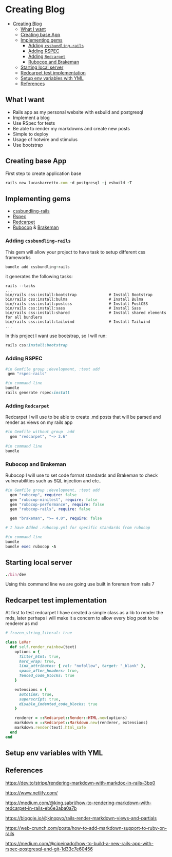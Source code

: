 # Creating Blog

- [Creating Blog](#creating-blog)
  - [What I want](#what-i-want)
  - [Creating base App](#creating-base-app)
  - [Implementing gems](#implementing-gems)
    - [Adding `cssbundling-rails`](#adding-cssbundling-rails)
    - [Adding RSPEC](#adding-rspec)
    - [Adding `Redcarpet`](#adding-redcarpet)
    - [Rubocop and Brakeman](#rubocop-and-brakeman)
  - [Starting local server](#starting-local-server)
  - [Redcarpet test implementation](#redcarpet-test-implementation)
  - [Setup env variables with YML](#setup-env-variables-with-yml)
  - [References](#references)

## What I want

- Rails app as my personal website with esbuild and postgresql
- Implement a blog
- Use RSpec for tests
- Be able to render my markdowns and create new posts
- Simple to deploy
- Usage of hotwire and stimulus
- Use bootstrap

## Creating base App

First step to create application base

```rb
rails new lucasbarretto.com -d postgresql -j esbuild -T
```

## Implementing gems

- [cssbundling-rails](https://github.com/rails/cssbundling-rails)
- [Rspec](https://rspec.info/documentation/)
- [Redcarpet](https://github.com/vmg/redcarpet)
- [Rubocop](https://docs.rubocop.org/rubocop/index.html) & [Brakeman](https://brakemanscanner.org/docs/)

### Adding `cssbundling-rails`

This gem will allow your project to have task to setup different css frameworks

```rb
bundle add cssbundling-rails
```

it generates the following tasks:

```̀mono
rails --tasks
...
bin/rails css:install:bootstrap              # Install Bootstrap
bin/rails css:install:bulma                  # Install Bulma
bin/rails css:install:postcss                # Install PostCSS
bin/rails css:install:sass                   # Install Sass
bin/rails css:install:shared                 # Install shared elements for all bundlers
bin/rails css:install:tailwind               # Install Tailwind
...
```

In this project I want use bootstrap, so I will run:

```rb
rails css:install:bootstrap
```

### Adding RSPEC

```rb
#in Gemfile group :development, :test add 
 gem "rspec-rails"

#in command line
bundle
rails generate rspec:install
```

### Adding `Redcarpet`

Redcarpet I will use to be able to create .md posts that will be parsed and
render as views on my rails app

```rb
#in Gemfile without group  add
  gem "redcarpet", "~> 3.6"
  
#in command line
bundle
```

### Rubocop and Brakeman

Rubocop I will use to set code format standards and Brakeman to check
vulnerabilities such as SQL injection and etc..

```rb
#in Gemfile group :development, :test add 
  gem "rubocop", require: false
  gem "rubocop-minitest", require: false
  gem "rubocop-performance", require: false
  gem "rubocop-rails", require: false

  gem "brakeman", ">= 4.0", require: false

# I have Added .rubocop.yml for specific standards from rubocop

#in command line
bundle
bundle exec rubocop -A
```

## Starting local server

```rb
./bin/dev
```

Using this command line we are going use built in foreman from rails 7

## Redcarpet test implementation

At first to test redcarpet I have created a simple class as a lib to render
the mds, later perhaps i will make it a concern to allow every blog post to
be renderer as md

```rb
# frozen_string_literal: true

class LeVar
  def self.render_rainbow(text)
    options = {
      filter_html: true,
      hard_wrap: true,
      link_attributes: { rel: "nofollow", target: "_blank" },
      space_after_headers: true,
      fenced_code_blocks: true
    }

    extensions = {
      autolink: true,
      superscript: true,
      disable_indented_code_blocks: true
    }

    renderer = ::Redcarpet::Render::HTML.new(options)
    markdown = ::Redcarpet::Markdown.new(renderer, extensions)
    markdown.render(text).html_safe
  end
end
```

## Setup env variables with YML

## References

<https://dev.to/stripe/rendering-markdown-with-markdoc-in-rails-3bp0>

<https://www.netlify.com/>

<https://medium.com/@king.sabri/how-to-rendering-markdown-with-redcarpet-in-rails-eb6e3aba0a7b>

<https://bloggie.io/@kinopyo/rails-render-markdown-views-and-partials>

<https://web-crunch.com/posts/how-to-add-markdown-support-to-ruby-on-rails>

<https://medium.com/@cipeinado/how-to-build-a-new-rails-app-with-rspec-postgresql-and-git-1d33c7e60456>
